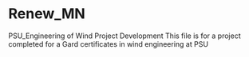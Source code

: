 # Renew_MN
PSU_Engineering of Wind Project Development
This file is for a project completed for a Gard certificates in wind engineering at PSU
